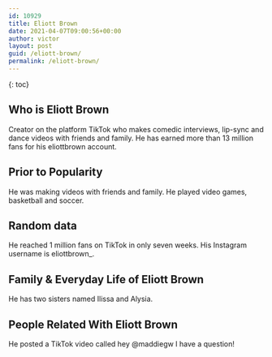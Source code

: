 ```yaml
---
id: 10929
title: Eliott Brown
date: 2021-04-07T09:00:56+00:00
author: victor
layout: post
guid: /eliott-brown/
permalink: /eliott-brown/
---
```



{: toc}


## Who is Eliott Brown



Creator on the platform TikTok who makes comedic interviews, lip-sync and dance videos with friends and family. He has earned more than 13 million fans for his eliottbrown account.

                
                
                
## Prior to Popularity



He was making videos with friends and family. He played video games, basketball and soccer.

                
                
                
## Random data



He reached 1 million fans on TikTok in only seven weeks. His Instagram username is eliottbrown_. 

                
                
                
## Family & Everyday Life of Eliott Brown



He has two sisters named Ilissa and Alysia.

                
                
                
## People Related With Eliott Brown



He posted a TikTok video called hey @maddiegw I have a question!

                
              
            
          
          
          